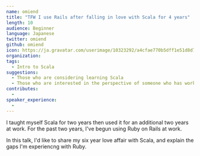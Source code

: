 ```yaml
---
name: omiend
title: "TFW I use Rails after falling in love with Scala for 4 years"
length: 10
audience: Beginner
language: Japanese
twitter: omiend
github: omiend
icon: https://ja.gravatar.com/userimage/10323292/a4cfae770b5dff1e51d8d7ad1655562e.jpeg
organization: 
tags:
  - Intro to Scala
suggestions:
  - Those who are considering learning Scala
  - Those who are interested in the perspective of someone who has worked on both dynamic- and statically-typed languages
contributes:
  - 
speaker_experience:
  - 
---
```

I taught myself Scala for two years then used it for an additional two years at work. For the past two years, I've begun using Ruby on Rails at work.

In this talk, I'd like to share my six year love affair with Scala, and explain the gaps I'm experiencng with Ruby.

